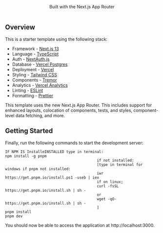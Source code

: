<div align="center">Built with the Next.js App Router</div>
<br />


## Overview

This is a starter template using the following stack:

- Framework - [Next.js 13](https://nextjs.org/13)
- Language - [TypeScript](https://www.typescriptlang.org)
- Auth - [NextAuth.js](https://next-auth.js.org)
- Database - [Vercel Postgres](https://vercel.com/postgres)
- Deployment - [Vercel](https://vercel.com/docs/concepts/next.js/overview)
- Styling - [Tailwind CSS](https://tailwindcss.com)
- Components - [Tremor](https://www.tremor.so)
- Analytics - [Vercel Analytics](https://vercel.com/analytics)
- Linting - [ESLint](https://eslint.org)
- Formatting - [Prettier](https://prettier.io)

This template uses the new Next.js App Router. This includes support for enhanced layouts, colocation of components, tests, and styles, component-level data fetching, and more.

## Getting Started


Finally, run the following commands to start the development server:

```
IF NPM IS InstalleINSTALLED type in terminal:
npm install -g pnpm
                                          if not installed:
                                          [type in terminal for windows if pnpm not installed:
                                          iwr https://get.pnpm.io/install.ps1 -useb | iex
                                          if on linux;
                                          curl -fsSL https://get.pnpm.io/install.sh | sh -
                                          or
                                          wget -qO- https://get.pnpm.io/install.sh | sh -
                                          ]
pnpm install
pnpm dev
```

You should now be able to access the application at http://localhost:3000.
